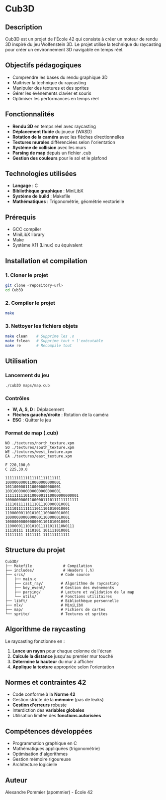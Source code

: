 # Cub3D

## Description
Cub3D est un projet de l'École 42 qui consiste à créer un moteur de rendu 3D inspiré du jeu Wolfenstein 3D. Le projet utilise la technique du raycasting pour créer un environnement 3D navigable en temps réel.

## Objectifs pédagogiques
- Comprendre les bases du rendu graphique 3D
- Maîtriser la technique du raycasting
- Manipuler des textures et des sprites
- Gérer les événements clavier et souris
- Optimiser les performances en temps réel

## Fonctionnalités
- **Rendu 3D** en temps réel avec raycasting
- **Déplacement fluide** du joueur (WASD)
- **Rotation de la caméra** avec les flèches directionnelles
- **Textures murales** différenciées selon l'orientation
- **Système de collision** avec les murs
- **Parsing de map** depuis un fichier .cub
- **Gestion des couleurs** pour le sol et le plafond

## Technologies utilisées
- **Langage** : C
- **Bibliothèque graphique** : MiniLibX
- **Système de build** : Makefile
- **Mathématiques** : Trigonométrie, géométrie vectorielle

## Prérequis
- GCC compiler
- MiniLibX library
- Make
- Système X11 (Linux) ou équivalent

## Installation et compilation

### 1. Cloner le projet
```bash
git clone <repository-url>
cd Cub3D
```

### 2. Compiler le projet
```bash
make
```

### 3. Nettoyer les fichiers objets
```bash
make clean    # Supprime les .o
make fclean   # Supprime tout + l'exécutable
make re       # Recompile tout
```

## Utilisation

### Lancement du jeu
```bash
./cub3D maps/map.cub
```

### Contrôles
- **W, A, S, D** : Déplacement
- **Flèches gauche/droite** : Rotation de la caméra
- **ESC** : Quitter le jeu

### Format de map (.cub)
```
NO ./textures/north_texture.xpm
SO ./textures/south_texture.xpm
WE ./textures/west_texture.xpm
EA ./textures/east_texture.xpm

F 220,100,0
C 225,30,0

1111111111111111111111111
1000000000110000000000001
1011000001110000000000001
1001000000000000000000001
111111111011000001110000000000001
100000000011000001110111111111111
11110111111111011100000010001
11110111111111011101010010001
11000000110101011100000010001
10000000000000001100000010001
10000000000000001101010010001
11000001110101011111011110N0111
11110111 1110101 101111010001
11111111 1111111 111111111111
```

## Structure du projet
```
Cub3D/
├── Makefile              # Compilation
├── includes/             # Headers (.h)
├── srcs/                # Code source
│   ├── main.c
│   ├── cast_ray/        # Algorithme de raycasting
│   ├── key_event/       # Gestion des événements
│   ├── parsing/         # Lecture et validation de la map
│   └── utils/           # Fonctions utilitaires
├── libft/               # Bibliothèque personnelle
├── mlx/                 # MiniLibX
├── map/                 # Fichiers de cartes
└── sprite/              # Textures et sprites
```

## Algorithme de raycasting
Le raycasting fonctionne en :
1. **Lance un rayon** pour chaque colonne de l'écran
2. **Calcule la distance** jusqu'au premier mur touché
3. **Détermine la hauteur** du mur à afficher
4. **Applique la texture** appropriée selon l'orientation

## Normes et contraintes 42
- Code conforme à la **Norme 42**
- Gestion stricte de la **mémoire** (pas de leaks)
- **Gestion d'erreurs** robuste
- Interdiction des **variables globales**
- Utilisation limitée des **fonctions autorisées**

## Compétences développées
- Programmation graphique en C
- Mathématiques appliquées (trigonométrie)
- Optimisation d'algorithmes
- Gestion mémoire rigoureuse
- Architecture logicielle

## Auteur
Alexandre Pommier (apommier) - École 42
